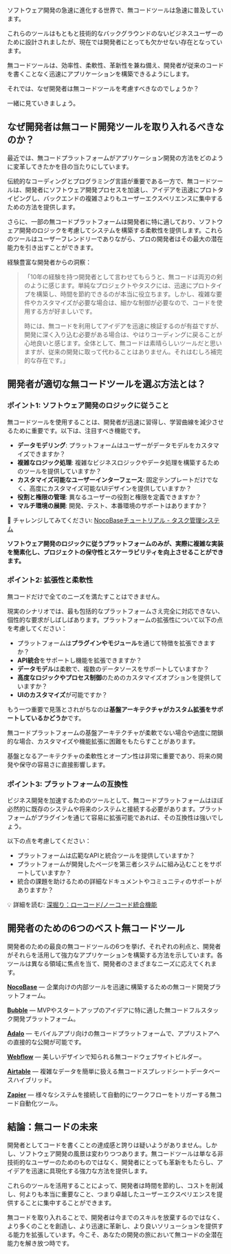 ソフトウェア開発の急速に進化する世界で、無コードツールは急速に普及しています。

これらのツールはもともと技術的なバックグラウンドのないビジネスユーザーのために設計されましたが、現在では開発者にとっても欠かせない存在となっています。

無コードツールは、効率性、柔軟性、革新性を兼ね備え、開発者が従来のコードを書くことなく迅速にアプリケーションを構築できるようにします。

それでは、なぜ開発者は無コードツールを考慮すべきなのでしょうか？

一緒に見ていきましょう。

## なぜ開発者は無コード開発ツールを取り入れるべきなのか？

最近では、無コードプラットフォームがアプリケーション開発の方法をどのように変革してきたかを目の当たりにしています。

伝統的なコーディングとプログラミング言語が重要である一方で、無コードツールは、開発者にソフトウェア開発プロセスを加速し、アイデアを迅速にプロトタイピングし、バックエンドの複雑さよりもユーザーエクスペリエンスに集中するための方法を提供します。

さらに、一部の無コードプラットフォームは開発者に特に適しており、ソフトウェア開発のロジックを考慮してシステムを構築する柔軟性を提供します。これらのツールはユーザーフレンドリーでありながら、プロの開発者はその最大の潜在能力を引き出すことができます。

経験豊富な開発者からの洞察：

>「10年の経験を持つ開発者として言わせてもらうと、無コードは両刃の剣のように感じます。単純なプロジェクトやタスクには、迅速にプロトタイプを構築し、時間を節約できるのが本当に役立ちます。しかし、複雑な要件やカスタマイズが必要な場合は、細かな制御が必要なので、コードを使用する方が好ましいです。
>
>時には、無コードを利用してアイデアを迅速に検証するのが有益ですが、開発に深く入り込む必要がある場合は、やはりコーディングに戻ることが心地良いと感じます。全体として、無コードは素晴らしいツールだと思いますが、従来の開発に取って代わることはありません。それはむしろ補完的な存在です。」

## 開発者が適切な無コードツールを選ぶ方法とは？

### **ポイント1: ソフトウェア開発のロジックに従うこと**

無コードツールを使用することは、開発者が迅速に習得し、学習曲線を減少させるために重要です。以下は、注目すべき機能です。

* **データモデリング**: プラットフォームはユーザーがデータモデルをカスタマイズできますか？
* **複雑なロジック処理**: 複雑なビジネスロジックやデータ処理を構築するためのツールを提供していますか？
* **カスタマイズ可能なユーザーインターフェース**: 固定テンプレートだけでなく、高度にカスタマイズ可能なUIデザインを提供していますか？
* **役割と権限の管理**: 異なるユーザーの役割と権限を定義できますか？
* **マルチ環境の展開**: 開発、テスト、本番環境のサポートはありますか？

🙌 チャレンジしてみてください: [NocoBaseチュートリアル - タスク管理システム](https://www.nocobase.com/en/tutorials/task-tutorial-introduction)

**ソフトウェア開発のロジックに従うプラットフォームのみが、実際に複雑な実装を簡素化し、プロジェクトの保守性とスケーラビリティを向上させることができます。**

### **ポイント2: 拡張性と柔軟性**

無コードだけで全てのニーズを満たすことはできません。

現実のシナリオでは、最も包括的なプラットフォームさえ完全に対応できない、個性的な要求がしばしばあります。プラットフォームの拡張性について以下の点を考慮してください：

* プラットフォームは**プラグインやモジュール**を通じて特徴を拡張できますか？
* **API統合**をサポートし機能を拡張できますか？
* **データモデル**は柔軟で、複数のデータソースをサポートしていますか？
* **高度なロジックやプロセス制御**のためのカスタマイズオプションを提供していますか？
* **UIのカスタマイズ**が可能ですか？

もう一つ重要で見落とされがちなのは**基盤アーキテクチャがカスタム拡張をサポートしているかどうか**です。

無コードプラットフォームの基盤アーキテクチャが柔軟でない場合や過度に閉鎖的な場合、カスタマイズや機能拡張に困難をもたらすことがあります。

基盤となるアーキテクチャの柔軟性とオープン性は非常に重要であり、将来の開発や保守の容易さに直接影響します。

### **ポイント3: プラットフォームの互換性**

ビジネス開発を加速するためのツールとして、無コードプラットフォームはほぼ必然的に既存のシステムや将来のシステムと接続する必要があります。プラットフォームがプラグインを通じて容易に拡張可能であれば、その互換性は強いでしょう。

以下の点を考慮してください：

* プラットフォームは広範なAPIと統合ツールを提供していますか？
* プラットフォームが開発したページを第三者システムに組み込むことをサポートしていますか？
* 統合の課題を助けるための詳細なドキュメントやコミュニティのサポートがありますか？

💡 詳細を読む: [深掘り：ローコード/ノーコード統合機能](https://www.nocobase.com/en/blog/low-code-no-code-integration)

## 開発者のための6つのベスト無コードツール

開発者のための最良の無コードツールの6つを挙げ、それぞれの利点と、開発者がそれらを活用して強力なアプリケーションを構築する方法を示しています。各ツールは異なる領域に焦点を当て、開発者のさまざまなニーズに応えてくれます。

**[NocoBase](https://www.nocobase.com/)** — 企業向けの内部ツールを迅速に構築するための無コード開発プラットフォーム。

**[Bubble](https://bubble.io/)** — MVPやスタートアップのアイデアに特に適した無コードフルスタック開発プラットフォーム。

**[Adalo](https://www.adalo.com/)** — モバイルアプリ向けの無コードプラットフォームで、アプリストアへの直接的な公開が可能です。

**[Webflow](https://webflow.com)** — 美しいデザインで知られる無コードウェブサイトビルダー。

**[Airtable](https://airtable.com/)** — 複雑なデータを簡単に扱える無コードスプレッドシートデータベースハイブリッド。

**[Zapier](https://zapier.com/)** — 様々なシステムを接続して自動的にワークフローをトリガーする無コード自動化ツール。

## 結論：無コードの未来

開発者としてコードを書くことの達成感と誇りは疑いようがありません。しかし、ソフトウェア開発の風景は変わりつつあります。無コードツールは単なる非技術的なユーザーのためのものではなく、開発者にとっても革新をもたらし、アイデアを迅速に具現化する強力な方法を提供します。

これらのツールを活用することによって、開発者は時間を節約し、コストを削減し、何よりも本当に重要なこと、つまり卓越したユーザーエクスペリエンスを提供することに集中することができます。

無コードを取り入れることで、開発者は今までのスキルを放棄するのではなく、より多くのことを創造し、より迅速に革新し、より良いソリューションを提供する能力を拡張しています。今こそ、あなたの開発の旅において無コードの全潜在能力を解き放つ時です。